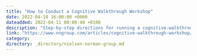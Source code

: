 ```yaml
---
title: "How to Conduct a Cognitive Walkthrough Workshop"
date: 2022-04-10 16:00:00 +0000
dateadded: 2022-04-11 00:00:40 +0100
description: "Step-by-step directions for running a cognitive-walkthrough workshop with examples and templates included"
link: "https://www.nngroup.com/articles/cognitive-walkthrough-workshop/"
category:
directory: _directory/nielsen-norman-group.md
---
```

